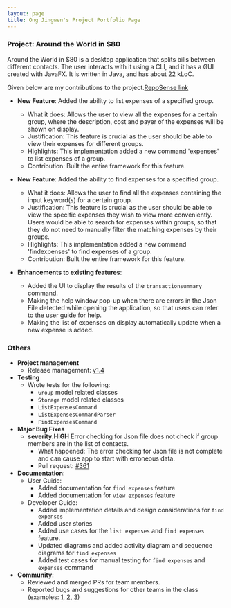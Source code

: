 ```yaml
---
layout: page
title: Ong Jingwen's Project Portfolio Page
---
```


### Project: Around the World in $80

Around the World in $80 is a desktop application that splits bills between different contacts. The user interacts with it using a CLI, and it has a GUI created with JavaFX. It is written in Java, and has about 22 kLoC.

Given below are my contributions to the project.[RepoSense link](https://nus-cs2103-ay2122s1.github.io/tp-dashboard/?search=&sort=groupTitle&sortWithin=title&timeframe=commit&mergegroup=&groupSelect=groupByRepos&breakdown=true&checkedFileTypes=docs~functional-code~test-code~other&since=2021-09-17&tabOpen=true&tabType=authorship&tabAuthor=Jingwencloud&tabRepo=AY2122S1-CS2103T-F13-1%2Ftp%5Bmaster%5D&authorshipIsMergeGroup=false&authorshipFileTypes=docs&authorshipIsBinaryFileTypeChecked=false&zFR=false)

* **New Feature**: Added the ability to list expenses of a specified group.
    * What it does: Allows the user to view all the expenses for a certain group, where the description, cost and payer of the expenses will be shown on display.
    * Justification: This feature is crucial as the user should be able to view their expenses for different groups.
    * Highlights: This implementation added a new command 'expenses' to list expenses of a group.
    * Contribution: Built the entire framework for this feature.

* **New Feature**: Added the ability to find expenses for a specified group.
    * What it does: Allows the user to find all the expenses containing the input keyword(s) for a certain group.
    * Justification: This feature is crucial as the user should be able to view the specific expenses they wish to view more conveniently. Users would be able to search for expenses within groups, so that they do not need to manually filter the matching expenses by their groups.  
    * Highlights: This implementation added a new command 'findexpenses' to find expenses of a group.
    * Contribution: Built the entire framework for this feature.

* **Enhancements to existing features**:
    * Added the UI to display the results of the `transactionsummary` command.
    * Making the help window pop-up when there are errors in the Json File detected while opening the application, so 
      that users can refer to the user guide for help.
    * Making the list of expenses on display automatically update when a new expense is added. 

### Others
* **Project management**
    * Release management: [v1.4](https://github.com/AY2122S1-CS2103T-F13-1/tp/releases/tag/v1.4)
* **Testing**
    * Wrote tests for the following:
        * `Group` model related classes
        * `Storage` model related classes
        * `ListExpensesCommand`
        * `ListExpensesCommandParser`
        * `FindExpensesCommand`
* **Major Bug Fixes**
    * **severity.HIGH** Error checking for Json file does not check if group members are in the list of contacts.
        * What happened: The error checking for Json file is not complete and can cause app to start with erroneous data. 
        * Pull request: [#361](https://github.com/AY2122S1-CS2103T-F13-1/tp/pull/361)
* **Documentation**:
    * User Guide:
        * Added documentation for `find expenses` feature
        * Added documentation for `view expenses` feature
    * Developer Guide:
        * Added implementation details and design considerations for `find expenses`
        * Added user stories 
        * Added use cases for the `list expenses` and `find expenses` feature.
        * Updated diagrams and added activity diagram and sequence diagrams for `find expenses`
        * Added test cases for manual testing for `find expenses` and `expenses` command
* **Community**:
    * Reviewed and merged PRs for team members.
    * Reported bugs and suggestions for other teams in the class (examples: [1](https://github.com/Jingwencloud/ped/issues/1), [2](https://github.com/Jingwencloud/ped/issues/3), [3](https://github.com/Jingwencloud/ped/issues/4))
